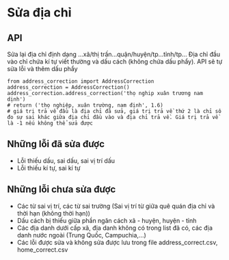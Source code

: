# Sửa địa chỉ 
## API
Sửa lại địa chỉ định dạng ...xã/thị trấn...quận/huyện/tp...tỉnh/tp...
Địa chỉ đầu vào chỉ chứa kí tự viết thường và dấu cách (không chứa dấu phẩy). API sẽ tự sửa lỗi và thêm dấu phẩy
```
from address_correction import AddressCorrection
address_correction = AddressCorrection()
address_correction.address_correction('thọ nghip xuân trương nam dịnh')
# return ('thọ nghiệp, xuân trường, nam định', 1.6)
# giá trị trả về đầu là địa chỉ đã sửa, giá trị trả về thứ 2 là chỉ số đo sự sai khác giữa địa chỉ đầu vào và địa chỉ trả về. Giá trị trả về là -1 nếu không thể sửa được
```

## Những lỗi đã sửa được

* Lỗi thiếu dấu, sai dấu, sai vị trí dấu
* Lỗi thiếu kí tự, sai kí tự

## Những lỗi chưa sửa được

* Các từ sai vị trí, các từ sai trường (Sai vị trí từ giữa quê quán địa chỉ và thời hạn (không thời hạn))
* Dấu cách bị thiếu giữa phần ngăn cách xã - huyện, huyện - tỉnh
* Các địa danh dưới cấp xã, địa danh không có trong list đã có, các địa danh nước ngoài (Trung Quốc, Campuchia,...)
* Các lỗi được sửa và không sửa được lưu trong file address_correct.csv, home_correct.csv